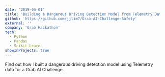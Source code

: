 ```yaml
---
date: '2019-06-01'
title: 'Building a Dangerous Driving Detection Model from Telemetry Data'
github: 'https://github.com/jjlim7/Grab-AI-Challenge-Safety'
external: ''
company: 'Grab Hackathon'
tech:
  - Python
  - Pandas
  - Scikit-Learn
showInProjects: true
---
```


Find out how I built a dangerous driving detection model using Telemetry data for a Grab AI Challenge.
